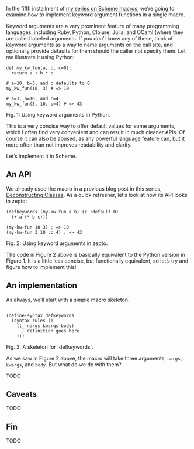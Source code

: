 In the fifth installment of [my series on Scheme macros](/scheme-macros), we’re
going to examine how to implement keyword argument functions in a single macro.

Keyword arguments are a very prominent feature of many programming languages,
including Ruby, Python, Clojure, Julia, and OCaml (where they are called labeled
arguments. If you don’t know any of these, think of keyword arguments as a way
to name arguments on the call site, and optionally provide defaults for them
should the caller not specify them. Let me illustrate it using Python:

```
def my_kw_fun(a, b, c=0):
  return a + b * c

# a=10, b=3, and c defaults to 0
my_kw_fun(10, 3) # => 10

# a=3, b=10, and c=4
my_kw_fun(3, 10, c=4) # => 43
```
<div class="figure-label">Fig. 1: Using keyword arguments in Python.</div>

This is a very concise way to offer default values for some arguments, which I
often find very convenient and can result in much cleaner APIs. Of course it
can also be abused, as any powerful language feature can, but it more often than
not improves readability and clarity.

Let’s implement it in Scheme.

## An API

We already used the macro in a previous blog post in this series,
[Deconstructing Classes](/Scheme_Macros_IV:_Deconstructing_Classes.html). As a
quick refresher, let’s look at how its API looks in zepto:

```
(defkeywords (my-kw-fun a b) (c :default 0)
  (+ a (* b c)))

(my-kw-fun 10 3) ; => 10
(my-kw-fun 3 10 :c 4) ; => 43
```
<div class="figure-label">Fig. 2: Using keyword arguments in zepto.</div>

The code in Figure 2 above is basically equivalent to the Python version in
Figure 1. It is a little less concise, but functionally equivalent, so let’s
try and figure how to implement this!

## An implementation

As always, we’ll start with a simple macro skeleton.

```

(define-syntax defkeywords
  (syntax-rules ()
    ((_ nargs kwargs body)
      ; definition goes here
    )))
```
<div class="figure-label">Fig. 3: A skeleton for `defkeywords`.</div>

As we saw in Figure 2 above, the macro will take three arguments, `nargs`,
`kwargs`, and `body`. But what do we do with them?

TODO

## Caveats

TODO

## Fin

TODO
